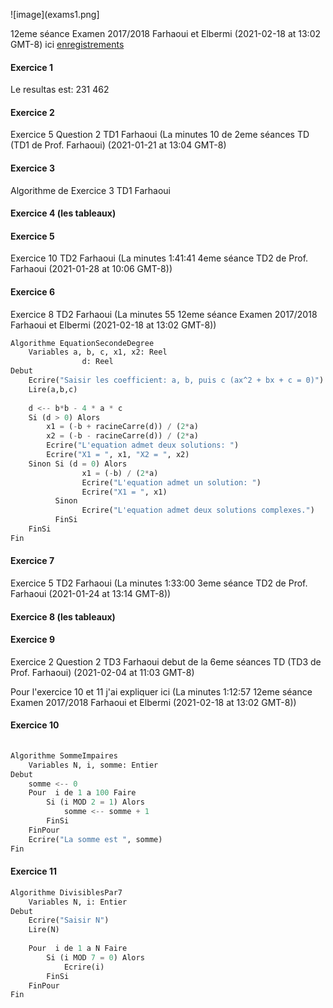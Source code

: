 ![image](exams1.png]

12eme séance  Examen 2017/2018 Farhaoui et Elbermi  (2021-02-18 at 13:02 GMT-8)
ici  [enregistrements](https://drive.google.com/drive/u/1/folders/1z0yDKqcQeFtvZ0eIDWyiyDlmmMd84Fl_)
#### Exercice 1
Le resultas est:
231
462
#### Exercice 2
Exercice 5 Question 2 TD1 Farhaoui (La minutes 10 de 2eme séances TD (TD1 de Prof. Farhaoui) (2021-01-21 at 13:04 GMT-8)
#### Exercice 3
Algorithme de Exercice 3 TD1 Farhaoui
#### Exercice 4 (les tableaux)
#### Exercice 5
Exercice 10 TD2 Farhaoui (La minutes 1:41:41 4eme séance TD2 de Prof. Farhaoui  (2021-01-28 at 10:06 GMT-8))
#### Exercice 6
Exercice 8 TD2 Farhaoui (La minutes 55 12eme séance  Examen 2017/2018 Farhaoui et Elbermi  (2021-02-18 at 13:02 GMT-8))
```python
Algorithme EquationSecondeDegree
	Variables a, b, c, x1, x2: Reel
				d: Reel
Debut
	Ecrire("Saisir les coefficient: a, b, puis c (ax^2 + bx + c = 0)")
	Lire(a,b,c)
	
	d <-- b*b - 4 * a * c
	Si (d > 0) Alors
		x1 = (-b + racineCarre(d)) / (2*a)
		x2 = (-b - racineCarre(d)) / (2*a)
		Ecrire("L'equation admet deux solutions: ")
		Ecrire("X1 = ", x1, "X2 = ", x2)
	Sinon Si (d = 0) Alors
				x1 = (-b) / (2*a)
				Ecrire("L'equation admet un solution: ")
				Ecrire("X1 = ", x1)
		  Sinon
		  		Ecrire("L'equation admet deux solutions complexes.")
		  FinSi
	FinSi
Fin
```
#### Exercice 7
Exercice 5 TD2 Farhaoui (La minutes 1:33:00 3eme séance TD2 de Prof. Farhaoui (2021-01-24 at 13:14 GMT-8))
#### Exercice 8 (les tableaux)
#### Exercice 9
Exercice 2 Question 2 TD3 Farhaoui debut de la 6eme séances TD (TD3 de Prof. Farhaoui) (2021-02-04 at 11:03 GMT-8)

Pour l'exercice 10 et 11 j'ai expliquer ici
(La minutes 1:12:57 12eme séance  Examen 2017/2018 Farhaoui et Elbermi  (2021-02-18 at 13:02 GMT-8))
#### Exercice 10 
```python
 
Algorithme SommeImpaires
	Variables N, i, somme: Entier
Debut
	somme <-- 0
	Pour  i de 1 a 100 Faire
		Si (i MOD 2 = 1) Alors
			somme <-- somme + 1
		FinSi
	FinPour
	Ecrire("La somme est ", somme)
Fin
```


#### Exercice 11
```python
Algorithme DivisiblesPar7
	Variables N, i: Entier
Debut
	Ecrire("Saisir N")
	Lire(N)
	
	Pour  i de 1 a N Faire
		Si (i MOD 7 = 0) Alors
			Ecrire(i)
		FinSi
	FinPour
Fin
```
